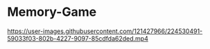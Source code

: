 # Memory-Game

https://user-images.githubusercontent.com/121427966/224530491-59033f03-802b-4227-9097-85cdfda62ded.mp4

